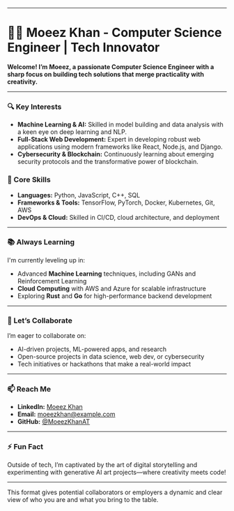 

---

# 👨‍💻 Moeez Khan - Computer Science Engineer | Tech Innovator

**Welcome! I’m Moeez, a passionate Computer Science Engineer with a sharp focus on building tech solutions that merge practicality with creativity.**

---

### 🔍 Key Interests
- **Machine Learning & AI:** Skilled in model building and data analysis with a keen eye on deep learning and NLP.
- **Full-Stack Web Development:** Expert in developing robust web applications using modern frameworks like React, Node.js, and Django.
- **Cybersecurity & Blockchain:** Continuously learning about emerging security protocols and the transformative power of blockchain.

### 🌟 Core Skills
- **Languages:** Python, JavaScript, C++, SQL
- **Frameworks & Tools:** TensorFlow, PyTorch, Docker, Kubernetes, Git, AWS
- **DevOps & Cloud:** Skilled in CI/CD, cloud architecture, and deployment

---

### 📚 Always Learning
I'm currently leveling up in:
- Advanced **Machine Learning** techniques, including GANs and Reinforcement Learning
- **Cloud Computing** with AWS and Azure for scalable infrastructure
- Exploring **Rust** and **Go** for high-performance backend development

---

### 🤝 Let’s Collaborate
I’m eager to collaborate on:
- AI-driven projects, ML-powered apps, and research
- Open-source projects in data science, web dev, or cybersecurity
- Tech initiatives or hackathons that make a real-world impact

---

### 📫 Reach Me
- **LinkedIn:** [Moeez Khan](https://linkedin.com/in/moeezkhan80)
- **Email:** [moeezkhan@example.com](mailto:moeezkhan.dev@gmail.com)
- **GitHub:** [@MoeezKhanAT](https://github.com/MoeezKhanAT)

---

### ⚡ Fun Fact
Outside of tech, I’m captivated by the art of digital storytelling and experimenting with generative AI art projects—where creativity meets code!

---

This format gives potential collaborators or employers a dynamic and clear view of who you are and what you bring to the table.
